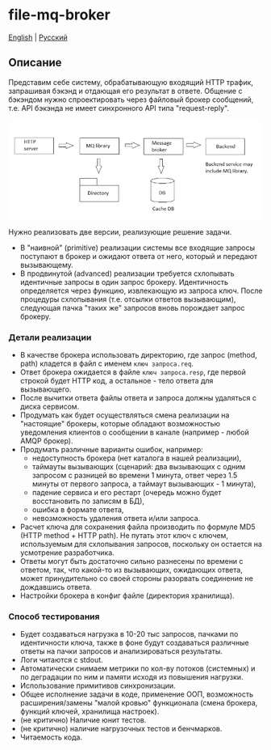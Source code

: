# file-mq-broker

[English](README.md) | [Русский](README.ru.md)

## Описание

Представим себе систему, обрабатывающую входящий HTTP трафик, запрашивая бэкэнд и отдающая его результат в ответе. Общение с бэкэндом нужно спроектировать через файловый брокер сообщений, т.е. API бэкэнда не имеет синхронного API типа "request-reply".

![overall-architecture](docs/img/overall-architecture.png)

Нужно реализовать две версии, реализующие решение задачи.
- В "наивной" (primitive) реализации системы все входящие запросы поступают в брокер и ожидают ответа от него, который и передают вызывающему.
- В продвинутой (advanced) реализации требуется схлопывать идентичные запросы в один запрос брокеру. Идентичность определяется через функцию, извлекающую из запроса ключ. После процедуры схлопывания (т.е. отсылки ответов вызывающим), следующая пачка "таких же" запросов вновь порождает запрос брокеру.

### Детали реализации

- В качестве брокера использовать директорию, где запрос (method, path) кладется в файл с именем `ключ запроса.req`.
- Ответ брокера ожидается в файле `ключ запроса.resp`, где первой строкой будет HTTP код, а остальное - тело ответа для вызывающего. 
- После вычитки ответа файлы ответа и запроса должны удаляться с диска сервисом.
- Продумать как будет осуществляться смена реализации на "настоящие" брокеры, которые обладают возможностью уведомления клиентов о сообщении в канале (например - любой AMQP брокер).
- Продумать различные варианты ошибок, например: 
    - недоступность брокера (нет каталога в нашей реализации), 
    - таймауты вызывающих (сценарий: два вызывающих с одним запросом с разницей во времени 1 минута, ответ через 1.5 минуты от первого запроса, а таймаут вызывающих - 1 минута), 
    - падение сервиса и его рестарт (очередь можно будет восстановить по записям в БД), 
    - ошибка в формате ответа, 
    - невозможность удаления ответа и/или запроса.
- Расчет ключа для сохранения файла производить по формуле MD5 (HTTP method + HTTP path). Не путать этот ключ с ключем, используемым для схлопывания запросов, поскольку он остается на усмотрение разработчика.
- Ответы могут быть достаточно сильно разнесены по времени с ответом, так, что какой-то из вызывающих, ожидающих ответа, может принудительно со своей стороны разорвать соединение не дождавшись ответа.
- Настройки брокера в конфиг файле (директория хранилища).

### Способ тестирования

- Будет создаваться нагрузка в 10-20 тыс запросов, пачками по идентичности ключа, также в фоне будут создаваться различные ответы на пачки запросов и анализироваться результаты.
- Логи читаются с stdout.
- Автоматически снимаем метрики по кол-ву потоков (системных) и по деградации по ним и памяти исходя из повышения нагрузки.
- Использование примитивов синхронизации.
- Общее исполнение задачи в коде, применение ООП, возможность расширения/замены "малой кровью" функционала (смена брокера, функций ключей, хранилища настроек).
- (не критично) Наличие юнит тестов.
- (не критично) наличие нагрузочных тестов и бенчмарков.
- Читаемость кода.
